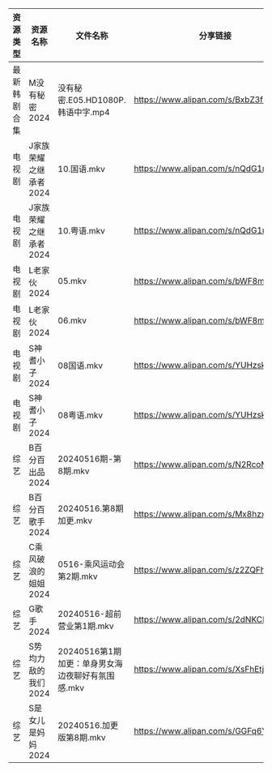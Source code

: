 | 资源类型   | 资源名称          | 文件名称                            | 分享链接                                 | 更新时间                |
| ------ | ------------- | ------------------------------- | ------------------------------------ | ------------------- |
| 最新韩剧合集 | M没有秘密2024     | 没有秘密.E05.HD1080P.韩语中字.mp4       | https://www.alipan.com/s/BxbZ3fCPnfq | 2024-05-16 00:05:53 |
| 电视剧    | J家族荣耀之继承者2024 | 10.国语.mkv                       | https://www.alipan.com/s/nQdG1mVtEPN | 2024-05-16 14:08:58 |
| 电视剧    | J家族荣耀之继承者2024 | 10.粤语.mkv                       | https://www.alipan.com/s/nQdG1mVtEPN | 2024-05-16 14:08:58 |
| 电视剧    | L老家伙2024      | 05.mkv                          | https://www.alipan.com/s/bWF8muEKVZh | 2024-05-16 10:00:06 |
| 电视剧    | L老家伙2024      | 06.mkv                          | https://www.alipan.com/s/bWF8muEKVZh | 2024-05-16 10:00:06 |
| 电视剧    | S神耆小子2024     | 08国语.mkv                        | https://www.alipan.com/s/YUHzska9nMA | 2024-05-16 00:06:49 |
| 电视剧    | S神耆小子2024     | 08粤语.mkv                        | https://www.alipan.com/s/YUHzska9nMA | 2024-05-16 00:06:49 |
| 综艺     | B百分百出品2024    | 20240516期-第8期.mkv               | https://www.alipan.com/s/N2RcoMVTDZC | 2024-05-16 14:11:05 |
| 综艺     | B百分百歌手2024    | 20240516.第8期加更.mkv              | https://www.alipan.com/s/Mx8hzxySwye | 2024-05-16 14:11:08 |
| 综艺     | C乘风破浪的姐姐2024  | 0516-乘风运动会第2期.mkv               | https://www.alipan.com/s/z2ZQFhKX5nR | 2024-05-16 14:11:11 |
| 综艺     | G歌手2024       | 20240516-超前营业第1期.mkv            | https://www.alipan.com/s/2dNKCR1mK3D | 2024-05-16 14:11:24 |
| 综艺     | S势均力敌的我们2024  | 20240516第1期加更：单身男女海边夜聊好有氛围感.mkv | https://www.alipan.com/s/XsFhEtje2h7 | 2024-05-16 14:12:01 |
| 综艺     | S是女儿是妈妈2024   | 20240516.加更版第8期.mkv             | https://www.alipan.com/s/GGFq6YSak3R | 2024-05-16 14:12:04 |
